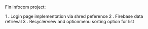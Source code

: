 Fin infocom project:


1 . Login page implementation via shred peference
2 . Firebase data retrieval
3 . Recyclerview and optionmenu sorting option for list

